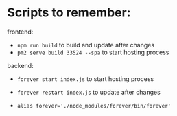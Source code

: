 # Scripts to remember:

frontend:
- `npm run build` to build and update after changes
- `pm2 serve build 33524 --spa` to start hosting process

backend:
- `forever start index.js` to start hosting process
- `forever restart index.js` to update after changes


- `alias forever='./node_modules/forever/bin/forever'`